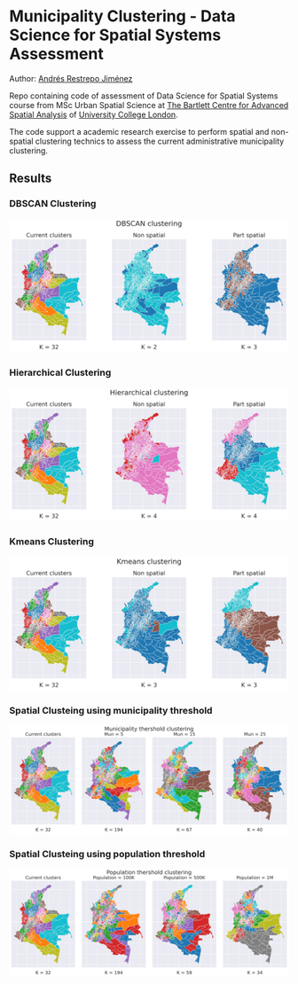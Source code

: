 ﻿# Municipality Clustering - Data Science for Spatial Systems Assessment

Author: [Andrés Restrepo Jiménez](https://www.linkedin.com/in/andres-restrepo-jimenez/)

Repo containing code of assessment of Data Science for Spatial Systems course from MSc Urban Spatial Science at [The Bartlett Centre for Advanced Spatial Analysis](https://www.ucl.ac.uk/bartlett/casa/) of [University College London](https://www.ucl.ac.uk/).

The code support a academic research exercise to perform spatial and non-spatial clustering technics to assess the current administrative municipality clustering.

## Results

### DBSCAN Clustering
![DBSCAN Clustering](Results_DBSCAN.jpg "DBSCAN Clustering")
### Hierarchical Clustering
![Hierarchical Clustering](Results_Hierarchical.jpg "Hierarchical Clustering")
### Kmeans Clustering
![Kmeans Clustering](Results_Kmeans.jpg "Kmeans Clustering")
### Spatial Clusteing using municipality threshold
![Spatial Clusteing using municipality threshold](Results_Spatial_Municipality.jpg "Spatial Clusteing using municipality threshold")
### Spatial Clusteing using population threshold
![Spatial Clusteing using population threshold](Results_Spatial_Population.jpg "Spatial Clusteing using population threshold")